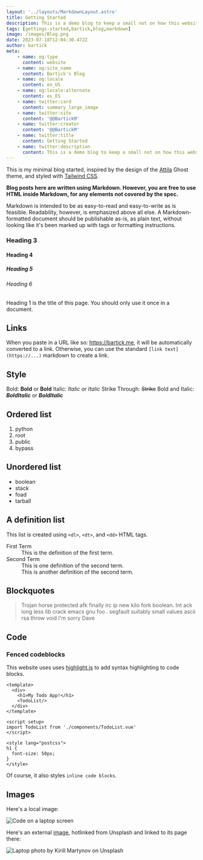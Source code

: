 ```yaml
---
layout: '../layouts/MarkdownLayout.astro'
title: Getting Started
description: This is a demo blog to keep a small not on how this website works. Use it as a reference to start writing your own blogs.
tags: [gettings-started,bartick,blog,markdown]
image: /images/Blog.png
date: 2023-07-18T12:04:30.472Z
author: bartick
meta:
    - name: og:type
      content: website
    - name: og:site_name
      content: Bartick's Blog
    - name: og:locale
      content: en_US
    - name: og:locale:alternate
      content: es_ES
    - name: twitter:card
      content: summary_large_image
    - name: twitter:site
      content: '@@BartickM'
    - name: twitter:creator
      content: '@@BartickM'
    - name: twitter:title
      content: Getting Started
    - name: twitter:description
      content: This is a demo blog to keep a small not on how this website works. USe it as a reference to start writing your own blogs.
---
```


This is my minimal blog started, inspired by the design of the [Attila](https://github.com/zutrinken/attila) Ghost theme, and styled with [Tailwind CSS](https://tailwindcss.com).

**Blog posts here are written using Markdown. However, you are free to use HTML inside Markdown, for any elements not covered by the spec.**

Markdown is intended to be as easy-to-read and easy-to-write as is feasible. Readability, however, is emphasized above all else. A Markdown-formatted document should be publishable as-is, as plain text, without looking like it's been marked up with tags or formatting instructions.

### Heading 3
#### Heading 4
##### Heading 5
###### Heading 6

Heading 1 is the title of this page. You should only use it once in a document.

## Links

When you paste in a URL like so: https://bartick.me, it will be automatically converted to a link. Otherwise, you can use the standard `[link text](https://...)` markdown to create a link.

## Style

Bold: **Bold** or __Bold__
Italic: *Italic* or _Italic_
Strike Through: ~~Strike~~
Bold and Italic: ***BoldItalic*** or __*BoldItalic*__

## Ordered list

1. python
2. root
3. public
4. bypass

## Unordered list

- boolean
- stack
- foad
- tarball

## A definition list

This list is created using `<dl>`, `<dt>`, and `<dd>` HTML tags.

<dl>
  <dt>First Term</dt>
  <dd>This is the definition of the first term.</dd>
  <dt>Second Term</dt>
  <dd>This is one definition of the second term. </dd>
  <dd>This is another definition of the second term.</dd>
</dl>

## Blockquotes

> Trojan horse protected afk finally irc ip new kilo fork boolean. Int ack long less lib crack emacs gnu foo *.* segfault suitably small values ascii rsa throw void I'm sorry Dave

## Code

### Fenced codeblocks

This website uses uses [highlight.js](https://github.com/EldoranDev/gridsome-plugin-remark-shiki) to add syntax highlighting to code blocks.

```vue
<template>
  <div>
    <h1>My Todo App!</h1>
    <TodoList/>
  </div>
</template>

<script setup>
import TodoList from './components/TodoList.vue'
</script>

<style lang="postcss">
h1 {
  font-size: 50px;
}
</style>
```

Of course, it also styles `inline code blocks`.

## Images

Here's a local image:

![Code on a laptop screen](/images/posts/luca-bravo-XJXWbfSo2f0-unsplash.jpg)

Here's an external [image](https://unsplash.com/photos/vhpD1Ikatwo), hotlinked from Unsplash and linked to its page there: 

![Laptop photo by Kirill Martynov on Unsplash](https://images.unsplash.com/photo-1581013793663-dedd7e462266?ixlib=rb-4.0.3&ixid=M3wxMjA3fDB8MHxwaG90by1wYWdlfHx8fGVufDB8fHx8fA%3D%3D&auto=format&fit=crop&w=735&q=80)

